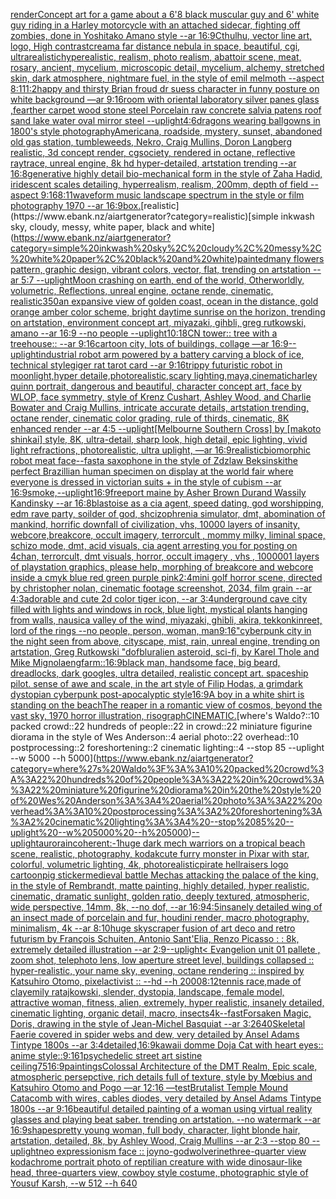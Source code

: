 [render](https://www.ebank.nz/aiartgenerator?category=render)[Concept art for a game about a 6'8 black muscular guy and 6' white guy riding in a Harley motorcycle with an attached sidecar, fighting off zombies, done in Yoshitako Amano style --ar 16:9](https://www.ebank.nz/aiartgenerator?category=Concept%20art%20for%20a%20game%20about%20a%206%278%20black%20muscular%20guy%20and%206%27%20white%20guy%20riding%20in%20a%20Harley%20motorcycle%20with%20an%20attached%20sidecar%2C%20fighting%20off%20zombies%2C%20done%20in%20Yoshitako%20Amano%20style%20--ar%2016%3A9)[Cthulhu, vector line art, logo, High contrast](https://www.ebank.nz/aiartgenerator?category=Cthulhu%2C%20vector%20line%20art%2C%20logo%2C%20High%20contrast)[cream](https://www.ebank.nz/aiartgenerator?category=cream)[a far distance nebula in space, beautiful, cgi, ultrarealistic](https://www.ebank.nz/aiartgenerator?category=a%20far%20distance%20nebula%20in%20space%2C%20beautiful%2C%20cgi%2C%20ultrarealistic)[hyperealistic, realism, photo realism, abattoir scene, meat, rosary, ancient, mycelium, microscopic detail, mycelium, alchemy, stretched skin, dark atmosphere, nightmare fuel, in the style of emil melmoth --aspect 8:11](https://www.ebank.nz/aiartgenerator?category=hyperealistic%2C%20realism%2C%20photo%20realism%2C%20abattoir%20scene%2C%20meat%2C%20rosary%2C%20ancient%2C%20mycelium%2C%20microscopic%20detail%2C%20mycelium%2C%20alchemy%2C%20stretched%20skin%2C%20dark%20atmosphere%2C%20nightmare%20fuel%2C%20in%20the%20style%20of%20emil%20melmoth%20--aspect%208%3A11)[1:2](https://www.ebank.nz/aiartgenerator?category=1%3A2)[happy and thirsty Brian froud dr suess character in funny posture on white background —ar 9:16](https://www.ebank.nz/aiartgenerator?category=happy%20and%20thirsty%20Brian%20froud%20dr%20suess%20character%20in%20funny%20posture%20on%20white%20background%20%E2%80%94ar%209%3A16)[room with oriental laboratory  silver panes glass  ,fearther carpet wood stone steel Porcelain raw  concrete salvia patens roof sand lake water oval mirror steel --uplight](https://www.ebank.nz/aiartgenerator?category=room%20with%20oriental%20laboratory%20%20silver%20panes%20glass%20%20%2Cfearther%20carpet%20wood%20stone%20steel%20Porcelain%20raw%20%20concrete%20salvia%20patens%20roof%20sand%20lake%20water%20oval%20mirror%20steel%20--uplight)[4:6](https://www.ebank.nz/aiartgenerator?category=4%3A6)[dragons wearing ballgowns in 1800's style photography](https://www.ebank.nz/aiartgenerator?category=dragons%20wearing%20ballgowns%20in%201800%27s%20style%20photography)[Americana, roadside, mystery, sunset, abandoned old gas station, tumbleweeds, Nekro, Craig Mullins, Doron Langberg realistic, 3d concept render, cgsociety, rendered in octane, reflective raytrace, unreal engine, 8k hd hyper-detailed, artstation trending --ar 16:8](https://www.ebank.nz/aiartgenerator?category=Americana%2C%20roadside%2C%20mystery%2C%20sunset%2C%20abandoned%20old%20gas%20station%2C%20tumbleweeds%2C%20Nekro%2C%20Craig%20Mullins%2C%20Doron%20Langberg%20realistic%2C%203d%20concept%20render%2C%20cgsociety%2C%20rendered%20in%20octane%2C%20reflective%20raytrace%2C%20unreal%20engine%2C%208k%20hd%20hyper-detailed%2C%20artstation%20trending%20--ar%2016%3A8)[generative highly detail bio-mechanical form in the style of Zaha Hadid, iridescent scales detailing, hyperrealism, realism, 200mm, depth of field --aspect 9:16](https://www.ebank.nz/aiartgenerator?category=generative%20highly%20detail%20bio-mechanical%20form%20in%20the%20style%20of%20Zaha%20Hadid%2C%20iridescent%20scales%20detailing%2C%20hyperrealism%2C%20realism%2C%20200mm%2C%20depth%20of%20field%20--aspect%209%3A16)[8:11](https://www.ebank.nz/aiartgenerator?category=8%3A11)[waveform  music landscape spectrum in the style or film photography 1970 --ar 16:9](https://www.ebank.nz/aiartgenerator?category=waveform%20%20music%20landscape%20spectrum%20in%20the%20style%20or%20film%20photography%201970%20--ar%2016%3A9)[box.](https://www.ebank.nz/aiartgenerator?category=box.)[realistic](https://www.ebank.nz/aiartgenerator?category=realistic)[simple inkwash sky, cloudy, messy, white paper, black and white](https://www.ebank.nz/aiartgenerator?category=simple%20inkwash%20sky%2C%20cloudy%2C%20messy%2C%20white%20paper%2C%20black%20and%20white)[painted](https://www.ebank.nz/aiartgenerator?category=painted)[many flowers pattern, graphic design, vibrant colors, vector, flat, trending on artstation --ar 5:7 --uplight](https://www.ebank.nz/aiartgenerator?category=many%20flowers%20pattern%2C%20graphic%20design%2C%20vibrant%20colors%2C%20vector%2C%20flat%2C%20trending%20on%20artstation%20--ar%205%3A7%20--uplight)[Moon crashing on earth, end of the world, Otherworldly, volumetric, Reflections, unreal engine, octane rende, cinematic, realistic](https://www.ebank.nz/aiartgenerator?category=Moon%20crashing%20on%20earth%2C%20end%20of%20the%20world%2C%20Otherworldly%2C%20volumetric%2C%20Reflections%2C%20unreal%20engine%2C%20octane%20rende%2C%20cinematic%2C%20realistic)[350](https://www.ebank.nz/aiartgenerator?category=350)[an expansive view of golden coast, ocean in the distance, gold orange amber color scheme, bright daytime sunrise on the horizon, trending on artstation, environment concept art, miyazaki, gihbli, greg rutkowski, amano --ar 16:9 --no people --uplight](https://www.ebank.nz/aiartgenerator?category=an%20expansive%20view%20of%20golden%20coast%2C%20ocean%20in%20the%20distance%2C%20gold%20orange%20amber%20color%20scheme%2C%20bright%20daytime%20sunrise%20on%20the%20horizon%2C%20trending%20on%20artstation%2C%20environment%20concept%20art%2C%20miyazaki%2C%20gihbli%2C%20greg%20rutkowski%2C%20amano%20--ar%2016%3A9%20--no%20people%20--uplight)[10:18](https://www.ebank.nz/aiartgenerator?category=10%3A18)[CN tower:: tree with a treehouse:: --ar 9:16](https://www.ebank.nz/aiartgenerator?category=CN%20tower%3A%3A%20tree%20with%20a%20treehouse%3A%3A%20--ar%209%3A16)[cartoon city, lots of buildings, collage —ar 16:9](https://www.ebank.nz/aiartgenerator?category=cartoon%20city%2C%20lots%20of%20buildings%2C%20collage%20%E2%80%94ar%2016%3A9)[--uplight](https://www.ebank.nz/aiartgenerator?category=--uplight)[industrial robot arm powered by a battery carving a block of ice, technical style](https://www.ebank.nz/aiartgenerator?category=industrial%20robot%20arm%20powered%20by%20a%20battery%20carving%20a%20block%20of%20ice%2C%20technical%20style)[giger rat tarot card --ar 9:16](https://www.ebank.nz/aiartgenerator?category=giger%20rat%20tarot%20card%20--ar%209%3A16)[trippy futuristic robot in moonlight,hyper detaile,photorealistic,scary lighting,maya,cinematic](https://www.ebank.nz/aiartgenerator?category=trippy%20futuristic%20robot%20in%20moonlight%2Chyper%20detaile%2Cphotorealistic%2Cscary%20lighting%2Cmaya%2Ccinematic)[harley quinn portrait, dangerous and beautiful, character concept art, face by WLOP, face symmetry, style of Krenz Cushart, Ashley Wood, and Charlie Bowater and Craig Mullins, intricate accurate details, artstation trending, octane render, cinematic color grading, rule of thirds, cinematic, 8K enhanced render --ar 4:5 --uplight](https://www.ebank.nz/aiartgenerator?category=harley%20quinn%20portrait%2C%20dangerous%20and%20beautiful%2C%20character%20concept%20art%2C%20face%20by%20WLOP%2C%20face%20symmetry%2C%20style%20of%20Krenz%20Cushart%2C%20Ashley%20Wood%2C%20and%20Charlie%20Bowater%20and%20Craig%20Mullins%2C%20intricate%20accurate%20details%2C%20artstation%20trending%2C%20octane%20render%2C%20cinematic%20color%20grading%2C%20rule%20of%20thirds%2C%20cinematic%2C%208K%20enhanced%20render%20--ar%204%3A5%20--uplight)[[Melbourne Southern Cross] by [makoto shinkai] style,  8K, ultra-detail, sharp look, high detail, epic lighting, vivid light refractions, photorealistic, ultra uplight, —ar 16:9](https://www.ebank.nz/aiartgenerator?category=%5BMelbourne%20Southern%20Cross%5D%20by%20%5Bmakoto%20shinkai%5D%20style%2C%20%208K%2C%20ultra-detail%2C%20sharp%20look%2C%20high%20detail%2C%20epic%20lighting%2C%20vivid%20light%20refractions%2C%20photorealistic%2C%20ultra%20uplight%2C%20%E2%80%94ar%2016%3A9)[realistic](https://www.ebank.nz/aiartgenerator?category=realistic)[biomorphic robot meat face](https://www.ebank.nz/aiartgenerator?category=biomorphic%20robot%20meat%20face)[--fast](https://www.ebank.nz/aiartgenerator?category=--fast)[a saxophone in the style of Zdzlaw Beksinski](https://www.ebank.nz/aiartgenerator?category=a%20saxophone%20in%20the%20style%20of%20Zdzlaw%20Beksinski)[the perfect Brazillian human specimen on display at the world fair where everyone is dressed in victorian suits + in the style of cubism --ar 16:9](https://www.ebank.nz/aiartgenerator?category=the%20perfect%20Brazillian%20human%20specimen%20on%20display%20at%20the%20world%20fair%20where%20everyone%20is%20dressed%20in%20victorian%20suits%20%2B%20in%20the%20style%20of%20cubism%20--ar%2016%3A9)[smoke,](https://www.ebank.nz/aiartgenerator?category=smoke%2C)[--uplight](https://www.ebank.nz/aiartgenerator?category=--uplight)[16:9](https://www.ebank.nz/aiartgenerator?category=16%3A9)[freeport maine by Asher Brown Durand Wassily Kandinsky --ar 16:8](https://www.ebank.nz/aiartgenerator?category=freeport%20maine%20by%20Asher%20Brown%20Durand%20Wassily%20Kandinsky%20--ar%2016%3A8)[blastoise as a cia agent, speed dating, god worshipping, edm rave party, soilder of god, shcizophrenia simulator, dmt, abomination of mankind, horrific downfall of civilization, vhs, 10000 layers of insanity, webcore,breakcore, occult imagery, terrorcult , mommy milky, liminal space, schizo mode, dmt, acid visuals, cia agent arresting you for posting on 4chan, terrorcult, dmt visuals, horror, occult imagery , vhs , 1000001 layers of playstation graphics, please help, morphing of breakcore and webcore inside a cmyk blue red green purple pink](https://www.ebank.nz/aiartgenerator?category=blastoise%20as%20a%20cia%20agent%2C%20speed%20dating%2C%20god%20worshipping%2C%20edm%20rave%20party%2C%20soilder%20of%20god%2C%20shcizophrenia%20simulator%2C%20dmt%2C%20abomination%20of%20mankind%2C%20horrific%20downfall%20of%20civilization%2C%20vhs%2C%2010000%20layers%20of%20insanity%2C%20webcore%2Cbreakcore%2C%20occult%20imagery%2C%20terrorcult%20%2C%20mommy%20milky%2C%20liminal%20space%2C%20schizo%20mode%2C%20dmt%2C%20acid%20visuals%2C%20cia%20agent%20arresting%20you%20for%20posting%20on%204chan%2C%20terrorcult%2C%20dmt%20visuals%2C%20horror%2C%20occult%20imagery%20%2C%20vhs%20%2C%201000001%20layers%20of%20playstation%20graphics%2C%20please%20help%2C%20morphing%20of%20breakcore%20and%20webcore%20inside%20a%20cmyk%20blue%20red%20green%20purple%20pink)[2:4](https://www.ebank.nz/aiartgenerator?category=2%3A4)[mini golf horror scene, directed by christopher nolan, cinematic footage screenshot, 2034, film grain --ar 4:3](https://www.ebank.nz/aiartgenerator?category=mini%20golf%20horror%20scene%2C%20directed%20by%20christopher%20nolan%2C%20cinematic%20footage%20screenshot%2C%202034%2C%20film%20grain%20--ar%204%3A3)[adorable and cute 2d color tiger icon, --ar 3:4](https://www.ebank.nz/aiartgenerator?category=adorable%20and%20cute%202d%20color%20tiger%20icon%2C%20--ar%203%3A4)[underground cave city filled with lights and windows in rock, blue light, mystical plants hanging from walls, nausica valley of the wind, miyazaki, ghibli, akira, tekkonkinreet, lord of the rings --no people, person, woman, man](https://www.ebank.nz/aiartgenerator?category=underground%20cave%20city%20filled%20with%20lights%20and%20windows%20in%20rock%2C%20blue%20light%2C%20mystical%20plants%20hanging%20from%20walls%2C%20nausica%20valley%20of%20the%20wind%2C%20miyazaki%2C%20ghibli%2C%20akira%2C%20tekkonkinreet%2C%20lord%20of%20the%20rings%20--no%20people%2C%20person%2C%20woman%2C%20man)[9:16](https://www.ebank.nz/aiartgenerator?category=9%3A16)["cyberpunk city in the night seen from above, cityscape, mist, rain, unreal engine, trending on artstation, Greg Rutkowski "](https://www.ebank.nz/aiartgenerator?category=%22cyberpunk%20city%20in%20the%20night%20seen%20from%20above%2C%20cityscape%2C%20mist%2C%20rain%2C%20unreal%20engine%2C%20trending%20on%20artstation%2C%20Greg%20Rutkowski%20%22)[dof](https://www.ebank.nz/aiartgenerator?category=dof)[blur](https://www.ebank.nz/aiartgenerator?category=blur)[alien asteroid, sci-fi, by Karel Thole and Mike Mignola](https://www.ebank.nz/aiartgenerator?category=alien%20asteroid%2C%20sci-fi%2C%20by%20Karel%20Thole%20and%20Mike%20Mignola)[eng](https://www.ebank.nz/aiartgenerator?category=eng)[farm::](https://www.ebank.nz/aiartgenerator?category=farm%3A%3A)[16:9](https://www.ebank.nz/aiartgenerator?category=16%3A9)[black man, handsome face, big beard, dreadlocks, dark googles, ultra detailed, realistic concept art. spaceship pilot. sense of awe and scale, in the art style of Filip Hodas, a grimdark dystopian cyberpunk post-apocalyptic style](https://www.ebank.nz/aiartgenerator?category=black%20man%2C%20handsome%20face%2C%20big%20beard%2C%20dreadlocks%2C%20dark%20googles%2C%20ultra%20detailed%2C%20realistic%20concept%20art.%20spaceship%20pilot.%20sense%20of%20awe%20and%20scale%2C%20in%20the%20art%20style%20of%20Filip%20Hodas%2C%20a%20grimdark%20dystopian%20cyberpunk%20post-apocalyptic%20style)[16:9](https://www.ebank.nz/aiartgenerator?category=16%3A9)[A boy in a white shirt is standing on the beach](https://www.ebank.nz/aiartgenerator?category=A%20boy%20in%20a%20white%20shirt%20is%20standing%20on%20the%20beach)[The reaper in a romantic view of cosmos, beyond the vast sky, 1970 horror illustration, risograph](https://www.ebank.nz/aiartgenerator?category=The%20reaper%20in%20a%20romantic%20view%20of%20cosmos%2C%20beyond%20the%20vast%20sky%2C%201970%20horror%20illustration%2C%20risograph)[CINEMATIC.](https://www.ebank.nz/aiartgenerator?category=CINEMATIC.)[where's Waldo?::10 packed crowd::22 hundreds of people::22 in crowd::22 miniature figurine diorama in the style of Wes Anderson::4 aerial photo::22 overhead::10 postprocessing::2 foreshortening::2 cinematic lighting::4 --stop 85 --uplight --w 5000 --h 5000](https://www.ebank.nz/aiartgenerator?category=where%27s%20Waldo%3F%3A%3A10%20packed%20crowd%3A%3A22%20hundreds%20of%20people%3A%3A22%20in%20crowd%3A%3A22%20miniature%20figurine%20diorama%20in%20the%20style%20of%20Wes%20Anderson%3A%3A4%20aerial%20photo%3A%3A22%20overhead%3A%3A10%20postprocessing%3A%3A2%20foreshortening%3A%3A2%20cinematic%20lighting%3A%3A4%20--stop%2085%20--uplight%20--w%205000%20--h%205000)[--uplight](https://www.ebank.nz/aiartgenerator?category=--uplight)[aurora](https://www.ebank.nz/aiartgenerator?category=aurora)[incoherent:-1](https://www.ebank.nz/aiartgenerator?category=incoherent%3A-1)[huge dark mech warriors on a tropical beach scene, realistic, photography, kodak](https://www.ebank.nz/aiartgenerator?category=huge%20dark%20mech%20warriors%20on%20a%20tropical%20beach%20scene%2C%20realistic%2C%20photography%2C%20kodak)[cute furry monster in Pixar with star, colorful, volumetric lighting, 4k, photorealistic](https://www.ebank.nz/aiartgenerator?category=cute%20furry%20monster%20in%20Pixar%20with%20star%2C%20colorful%2C%20volumetric%20lighting%2C%204k%2C%20photorealistic)[pirate hellraisers logo cartoon](https://www.ebank.nz/aiartgenerator?category=pirate%20hellraisers%20logo%20cartoon)[pig sticker](https://www.ebank.nz/aiartgenerator?category=pig%20sticker)[medieval battle Mechas attacking the palace of the king, in the style of Rembrandt, matte painting, highly detailed, hyper realistic, cinematic, dramatic sunlight, golden ratio, deeply textured, atmospheric, wide perspective, 14mm, 8k, --no dof, --ar 16:9](https://www.ebank.nz/aiartgenerator?category=medieval%20battle%20Mechas%20attacking%20the%20palace%20of%20the%20king%2C%20in%20the%20style%20of%20Rembrandt%2C%20matte%20painting%2C%20highly%20detailed%2C%20hyper%20realistic%2C%20cinematic%2C%20dramatic%20sunlight%2C%20golden%20ratio%2C%20deeply%20textured%2C%20atmospheric%2C%20wide%20perspective%2C%2014mm%2C%208k%2C%20--no%20dof%2C%20--ar%2016%3A9)[4:5](https://www.ebank.nz/aiartgenerator?category=4%3A5)[insanely detailed wing of an insect  made of porcelain and fur, houdini render, macro photography,  minimalism, 4k --ar 8:10](https://www.ebank.nz/aiartgenerator?category=insanely%20detailed%20wing%20of%20an%20insect%20%20made%20of%20porcelain%20and%20fur%2C%20houdini%20render%2C%20macro%20photography%2C%20%20minimalism%2C%204k%20--ar%208%3A10)[huge skyscraper fusion of art deco and retro futurism by François Schuiten, Antonio Sant'Elia, Renzo Picasso : : 8k, extremely detailed illustration  --ar 2:9](https://www.ebank.nz/aiartgenerator?category=huge%20skyscraper%20fusion%20of%20art%20deco%20and%20retro%20futurism%20by%20Fran%C3%A7ois%20Schuiten%2C%20Antonio%20Sant%27Elia%2C%20Renzo%20Picasso%20%3A%20%3A%208k%2C%20extremely%20detailed%20illustration%20%20--ar%202%3A9)[--uplight](https://www.ebank.nz/aiartgenerator?category=--uplight)[](https://www.ebank.nz/aiartgenerator?category=)[< Evangelion unit 01 pallete , zoom shot, telephoto lens, low aperture street level, buildings collapsed :: hyper-realistic, your name sky, evening, octane rendering :: inspired by Katsuhiro Otomo, pixelactivist :: --hd --h 2000](https://www.ebank.nz/aiartgenerator?category=%3C%20Evangelion%20unit%2001%20pallete%20%2C%20zoom%20shot%2C%20telephoto%20lens%2C%20low%20aperture%20street%20level%2C%20buildings%20collapsed%20%3A%3A%20hyper-realistic%2C%20your%20name%20sky%2C%20evening%2C%20octane%20rendering%20%3A%3A%20inspired%20by%20Katsuhiro%20Otomo%2C%20pixelactivist%20%3A%3A%20--hd%20--h%202000)[8:12](https://www.ebank.nz/aiartgenerator?category=8%3A12)[tennis race,made of clay](https://www.ebank.nz/aiartgenerator?category=tennis%20race%2Cmade%20of%20clay)[emily ratajkowski, slender, dystopia, landscape, female model, attractive woman, fitness, alien, extremely, hyper realistic, insanely detailed, cinematic lighting, organic detail, macro, insects](https://www.ebank.nz/aiartgenerator?category=emily%20ratajkowski%2C%20slender%2C%20dystopia%2C%20landscape%2C%20female%20model%2C%20attractive%20woman%2C%20fitness%2C%20alien%2C%20extremely%2C%20hyper%20realistic%2C%20insanely%20detailed%2C%20cinematic%20lighting%2C%20organic%20detail%2C%20macro%2C%20insects)[4k](https://www.ebank.nz/aiartgenerator?category=4k)[--fast](https://www.ebank.nz/aiartgenerator?category=--fast)[Forsaken Magic, Doris, drawing in the style of Jean-Michel Basquiat --ar 3:2](https://www.ebank.nz/aiartgenerator?category=Forsaken%20Magic%2C%20Doris%2C%20drawing%20in%20the%20style%20of%20Jean-Michel%20Basquiat%20--ar%203%3A2)[640](https://www.ebank.nz/aiartgenerator?category=640)[Skeletal Faerie covered in spider webs and dew, very detailed by Ansel Adams Tintype 1800s --ar 3:4](https://www.ebank.nz/aiartgenerator?category=Skeletal%20Faerie%20covered%20in%20spider%20webs%20and%20dew%2C%20very%20detailed%20by%20Ansel%20Adams%20Tintype%201800s%20--ar%203%3A4)[detailed,](https://www.ebank.nz/aiartgenerator?category=detailed%2C)[16:9](https://www.ebank.nz/aiartgenerator?category=16%3A9)[kawaii domme Doja Cat with heart eyes:: anime style::](https://www.ebank.nz/aiartgenerator?category=kawaii%20domme%20Doja%20Cat%20with%20heart%20eyes%3A%3A%20anime%20style%3A%3A)[9:16](https://www.ebank.nz/aiartgenerator?category=9%3A16)[1](https://www.ebank.nz/aiartgenerator?category=1)[psychedelic street art sistine ceiling](https://www.ebank.nz/aiartgenerator?category=psychedelic%20street%20art%20sistine%20ceiling)[75](https://www.ebank.nz/aiartgenerator?category=75)[16:9](https://www.ebank.nz/aiartgenerator?category=16%3A9)[paintings](https://www.ebank.nz/aiartgenerator?category=paintings)[Colossal Architecture of the DMT Realm, Epic scale, atmospheric persepctive, rich details full of texture, style by Mœbius and Katsuhiro Otomo and Pogo —ar 12:16 —test](https://www.ebank.nz/aiartgenerator?category=Colossal%20Architecture%20of%20the%20DMT%20Realm%2C%20Epic%20scale%2C%20atmospheric%20persepctive%2C%20rich%20details%20full%20of%20texture%2C%20style%20by%20M%C5%93bius%20and%20Katsuhiro%20Otomo%20and%20Pogo%20%E2%80%94ar%2012%3A16%20%E2%80%94test)[Brutalist Temple Mound Catacomb with wires, cables diodes, very detailed by Ansel Adams Tintype 1800s --ar 9:16](https://www.ebank.nz/aiartgenerator?category=Brutalist%20Temple%20Mound%20Catacomb%20with%20wires%2C%20cables%20diodes%2C%20very%20detailed%20by%20Ansel%20Adams%20Tintype%201800s%20--ar%209%3A16)[beautiful detailed painting of a woman using virtual reality glasses and playing beat saber. trending on artstation. --no watermark --ar 16:9](https://www.ebank.nz/aiartgenerator?category=beautiful%20detailed%20painting%20of%20a%20woman%20using%20virtual%20reality%20glasses%20and%20playing%20beat%20saber.%20trending%20on%20artstation.%20--no%20watermark%20--ar%2016%3A9)[shapes](https://www.ebank.nz/aiartgenerator?category=shapes)[pretty young woman, full body, character, light blonde hair, artstation, detailed, 8k, by Ashley Wood, Craig Mullins --ar 2:3 --stop 80 --uplight](https://www.ebank.nz/aiartgenerator?category=pretty%20young%20woman%2C%20full%20body%2C%20character%2C%20light%20blonde%20hair%2C%20artstation%2C%20detailed%2C%208k%2C%20by%20Ashley%20Wood%2C%20Craig%20Mullins%20--ar%202%3A3%20--stop%2080%20--uplight)[neo expressionism face :: joy](https://www.ebank.nz/aiartgenerator?category=neo%20expressionism%20face%20%3A%3A%20joy)[no-god](https://www.ebank.nz/aiartgenerator?category=no-god)[wolverine](https://www.ebank.nz/aiartgenerator?category=wolverine)[three-quarter view kodachrome portrait photo of reptilian creature with wide dinosaur-like head, three-quarters view, cowboy style costume, photographic style of Yousuf Karsh, --w 512 --h 640](https://www.ebank.nz/aiartgenerator?category=three-quarter%20view%20kodachrome%20portrait%20photo%20of%20reptilian%20creature%20with%20wide%20dinosaur-like%20head%2C%20three-quarters%20view%2C%20cowboy%20style%20costume%2C%20photographic%20style%20of%20Yousuf%20Karsh%2C%20--w%20512%20--h%20640)